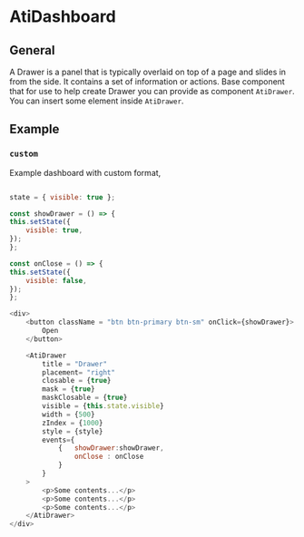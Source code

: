 # AtiDashboard

## General

A Drawer is a panel that is typically overlaid on top of a page and slides in from the side. It contains a set of information or actions. Base component that for use to help create Drawer you can provide as component `AtiDrawer`.
You can insert some element inside `AtiDrawer`. 

## Example

### `custom`

Example dashboard with custom format, 
```js

state = { visible: true };

const showDrawer = () => {
this.setState({
    visible: true,
});
};

const onClose = () => {
this.setState({
    visible: false,
});
};

<div>
    <button className = "btn btn-primary btn-sm" onClick={showDrawer}>
        Open
    </button>

    <AtiDrawer
        title = "Drawer"
        placement= "right" 
        closable = {true}
        mask = {true}
        maskClosable = {true}
        visible = {this.state.visible}
        width = {500}
        zIndex = {1000}
        style = {style}
        events={
            {   showDrawer:showDrawer,
                onClose : onClose
            }
        }
    >
        <p>Some contents...</p>
        <p>Some contents...</p>
        <p>Some contents...</p>
    </AtiDrawer>
</div>
             
```